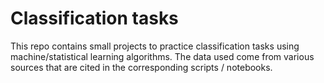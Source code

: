 # Classification tasks
This repo contains small projects to practice classification tasks using machine/statistical learning algorithms. The data used come from various sources that are cited in the corresponding scripts / notebooks.
